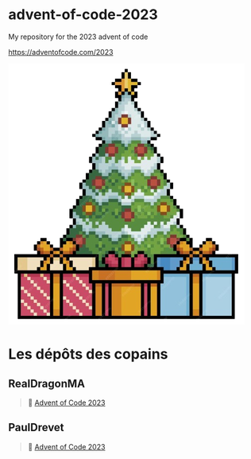 
# advent-of-code-2023
My repository for the 2023 advent of code

<a>https://adventofcode.com/2023

![This is a fir image.](/assets/fir.png "This is a fir image.")

# Les dépôts des copains

## RealDragonMA

> 🎄 [Advent of Code 2023](https://github.com/RealDragonMA/Advent-of-code-2023)

## PaulDrevet

> 🎁 [Advent of Code 2023](https://github.com/PaulDrevet/advent_of_code_2023)

